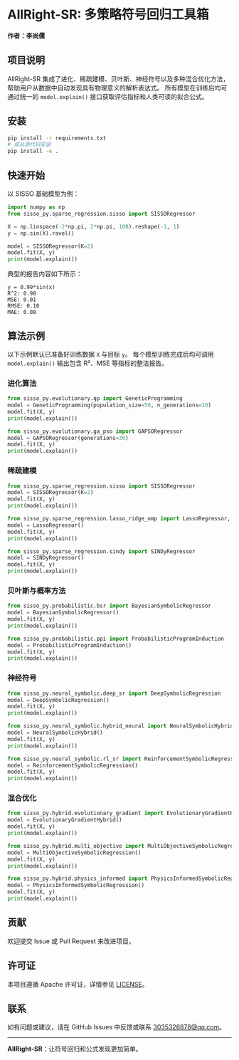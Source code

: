 # AllRight-SR: 多策略符号回归工具箱

**作者：李尚儒**

## 项目说明
AllRight-SR 集成了进化、稀疏建模、贝叶斯、神经符号以及多种混合优化方法，
帮助用户从数据中自动发现具有物理意义的解析表达式。
所有模型在训练后均可通过统一的 `model.explain()` 接口获取评估指标和人类可读的拟合公式。

## 安装
```bash
pip install -r requirements.txt
# 或从源代码安装
pip install -e .
```

## 快速开始
以 SISSO 基础模型为例：
```python
import numpy as np
from sisso_py.sparse_regression.sisso import SISSORegressor

X = np.linspace(-2*np.pi, 2*np.pi, 100).reshape(-1, 1)
y = np.sin(X).ravel()

model = SISSORegressor(K=2)
model.fit(X, y)
print(model.explain())
```
典型的报告内容如下所示：
```
y = 0.99*sin(x)
R^2: 0.98
MSE: 0.01
RMSE: 0.10
MAE: 0.08
```

## 算法示例
以下示例默认已准备好训练数据 `X` 与目标 `y`。
每个模型训练完成后均可调用 `model.explain()` 输出包含 R²、MSE 等指标的整洁报告。

### 进化算法
```python
from sisso_py.evolutionary.gp import GeneticProgramming
model = GeneticProgramming(population_size=50, n_generations=10)
model.fit(X, y)
print(model.explain())
```
```python
from sisso_py.evolutionary.ga_pso import GAPSORegressor
model = GAPSORegressor(generations=30)
model.fit(X, y)
print(model.explain())
```

### 稀疏建模
```python
from sisso_py.sparse_regression.sisso import SISSORegressor
model = SISSORegressor(K=2)
model.fit(X, y)
print(model.explain())
```
```python
from sisso_py.sparse_regression.lasso_ridge_omp import LassoRegressor, RidgeRegressor, OMPRegressor
model = LassoRegressor()
model.fit(X, y)
print(model.explain())
```
```python
from sisso_py.sparse_regression.sindy import SINDyRegressor
model = SINDyRegressor()
model.fit(X, y)
print(model.explain())
```

### 贝叶斯与概率方法
```python
from sisso_py.probabilistic.bsr import BayesianSymbolicRegressor
model = BayesianSymbolicRegressor()
model.fit(X, y)
print(model.explain())
```
```python
from sisso_py.probabilistic.ppi import ProbabilisticProgramInduction
model = ProbabilisticProgramInduction()
model.fit(X, y)
print(model.explain())
```

### 神经符号
```python
from sisso_py.neural_symbolic.deep_sr import DeepSymbolicRegression
model = DeepSymbolicRegression()
model.fit(X, y)
print(model.explain())
```
```python
from sisso_py.neural_symbolic.hybrid_neural import NeuralSymbolicHybrid
model = NeuralSymbolicHybrid()
model.fit(X, y)
print(model.explain())
```
```python
from sisso_py.neural_symbolic.rl_sr import ReinforcementSymbolicRegression
model = ReinforcementSymbolicRegression()
model.fit(X, y)
print(model.explain())
```

### 混合优化
```python
from sisso_py.hybrid.evolutionary_gradient import EvolutionaryGradientHybrid
model = EvolutionaryGradientHybrid()
model.fit(X, y)
print(model.explain())
```
```python
from sisso_py.hybrid.multi_objective import MultiObjectiveSymbolicRegression
model = MultiObjectiveSymbolicRegression()
model.fit(X, y)
print(model.explain())
```
```python
from sisso_py.hybrid.physics_informed import PhysicsInformedSymbolicRegression
model = PhysicsInformedSymbolicRegression()
model.fit(X, y)
print(model.explain())
```

## 贡献
欢迎提交 Issue 或 Pull Request 来改进项目。

## 许可证
本项目遵循 Apache 许可证，详情参见 [LICENSE](LICENSE)。

## 联系
如有问题或建议，请在 GitHub Issues 中反馈或联系 3035326878@qq.com。

---
**AllRight-SR**：让符号回归和公式发现更加简单。
